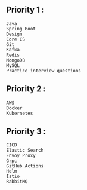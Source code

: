 ## Priority 1 :
```
Java
Spring Boot
Design
Core CS
Git
Kafka
Redis
MongoDB
MySQL
Practice interview questions
```

## Priority 2 :
```
AWS
Docker
Kubernetes
```

## Priority 3 :
```
CICD
Elastic Search
Envoy Proxy
Grpc
GitHub Actions
Helm
Istio
RabbitMQ
```
